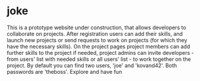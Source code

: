 # joke
This is a prototype website under construction, that allows developers to collaborate on projects.
After registration users can add their skills, and launch new projects or send requests to work 
on projects (for which they have the necessary skills).
On the project pages project members can add further skills to the project if needed,
project admins can invite developers - from users' list with needed skills or all users' list - to work together on the project.
By default you can find two users, 'joe' and 'kovand42'. Both passwords are 'theboss'.
Explore and have fun
